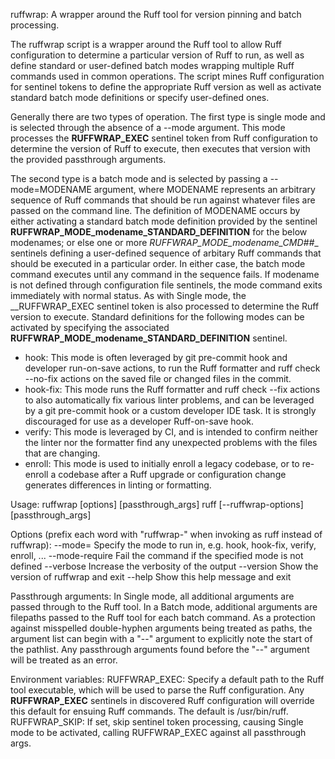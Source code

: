 ruffwrap: A wrapper around the Ruff tool for version pinning and batch processing.

The ruffwrap script is a wrapper around the Ruff tool to allow Ruff configuration to
determine a particular version of Ruff to run, as well as define standard or user-defined
batch modes wrapping multiple Ruff commands used in common operations. The script
mines Ruff configuration for sentinel tokens to define the appropriate Ruff version
as well as activate standard batch mode definitions or specify user-defined ones.

Generally there are two types of operation. The first type is single mode and is
selected through the absence of a --mode argument.
This mode processes the __RUFFWRAP_EXEC__ sentinel token from Ruff configuration to determine
the version of Ruff to execute, then executes that version with the provided passthrough arguments.

The second type is a batch mode and is selected by passing a --mode=MODENAME argument,
where MODENAME represents an arbitrary sequence of Ruff commands that should be run against
whatever files are passed on the command line. The definition of MODENAME occurs by either
activating a standard batch mode definition provided by the sentinel
__RUFFWRAP_MODE_modename_STANDARD_DEFINITION__ for the below modenames; or else one or more
__RUFFWRAP_MODE_modename_CMD_##__ sentinels defining a user-defined sequence of arbitary Ruff
commands that should be executed in a particular order.
In either case, the batch mode command executes until any command in the sequence fails. If
modename is not defined through configuration file sentinels, the mode command exits immediately
with normal status. As with Single mode, the __RUFFWRAP_EXEC sentinel token is also processed
to determine the Ruff version to execute. Standard definitions for the following modes can be
activated by specifying the associated __RUFFWRAP_MODE_modename_STANDARD_DEFINITION__ sentinel.

- hook: This mode is often leveraged by git pre-commit hook and developer run-on-save actions,
  to run the Ruff formatter and ruff check --no-fix actions on the saved file or changed
  files in the commit.
- hook-fix: This mode runs the Ruff formatter and ruff check --fix actions to also
  automatically fix various linter problems, and can be leveraged by a git pre-commit hook
  or a custom developer IDE task. It is strongly discouraged for use as a developer
  Ruff-on-save hook.
- verify: This mode is leveraged by CI, and is intended to confirm neither the linter nor
  the formatter find any unexpected problems with the files that are changing.
- enroll: This mode is used to initially enroll a legacy codebase, or to re-enroll a
  codebase after a Ruff upgrade or configuration change generates differences in linting
  or formatting.

Usage:
    ruffwrap [options] [passthrough_args]
    ruff [--ruffwrap-options] [passthrough_args]

Options (prefix each word with "ruffwrap-" when invoking as ruff instead of ruffwrap):
    --mode=<mode>  Specify the mode to run in, e.g. hook, hook-fix, verify, enroll, ...
    --mode-require Fail the command if the specified mode is not defined
    --verbose      Increase the verbosity of the output
    --version      Show the version of ruffwrap and exit
    --help         Show this help message and exit

Passthrough arguments:
    In Single mode, all additional arguments are passed through to the Ruff tool.
    In a Batch mode, additional arguments are filepaths passed to the Ruff tool for each
    batch command. As a protection against misspelled double-hyphen arguments being treated
    as paths, the argument list can begin with a "--" argument to explicitly note the start
    of the pathlist. Any passthrough arguments found before the "--" argument will
    be treated as an error.

Environment variables:
    RUFFWRAP_EXEC: Specify a default path to the Ruff tool executable, which will be used
                   to parse the Ruff configuration. Any __RUFFWRAP_EXEC__ sentinels in
                   discovered Ruff configuration will override this default for ensuing
                   Ruff commands. The default is /usr/bin/ruff.
    RUFFWRAP_SKIP: If set, skip sentinel token processing, causing Single mode to be activated,
                   calling RUFFWRAP_EXEC against all passthrough args.

